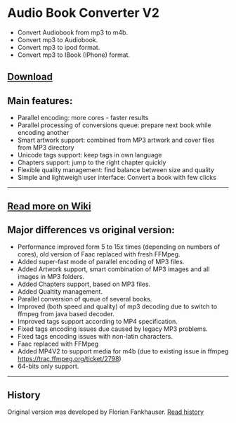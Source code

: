 Audio Book Converter V2
===============
* Convert Audiobook from mp3 to m4b.
* Convert mp3 to Audiobook.
* Convert mp3 to ipod format.
* Convert mp3 to IBook (IPhone) format.

<a href="https://github.com/yermak/AudioBookConverter/releases/latest">Download</a>
-------------
Main features:
--------------
* Parallel encoding: more cores - faster results
* Parallel processing of conversions queue: prepare next book while encoding another
* Smart artwork support: combined from MP3 artwork and cover files from MP3 directory
* Unicode tags support: keep tags in own language
* Chapters support: jump to the right chapter quickly
* Flexible quality management: find balance between size and quality
* Simple and lightweigh user interface: Convert a book with few clicks

--------------
<a href="https://github.com/yermak/AudioBookConverter/wiki/Home">Read more on Wiki</a>
--------------

Major differences vs original version:
--------------
* Performance improved form 5 to 15x times (depending on numbers of cores), old version of Faac replaced with fresh FFMpeg.
* Added super-fast mode of parallel encoding of MP3 files.
* Added Artwork support, smart combination of MP3 images and all images in MP3 folders.
* Added Chapters support, based on MP3 files.
* Added Qualtity management.
* Parallel conversion of queue of several books.
* Improved (both speed and quality) of mp3 decoding due to switch to ffmpeg from java based decoder.
* Improved tags support according to MP4 specification.
* Fixed tags encoding issues due caused by legacy MP3 problems.
* Fixed tags encoding issues with non-latin characters.
* Faac replaced with FFMpeg
* Added MP4V2 to support media for m4b (due to existing issue in ffmpeg https://trac.ffmpeg.org/ticket/2798)
* 64-bits only support.

--------------
History
--------------
Original version was developed by Florian Fankhauser.
<a href="https://github.com/yermak/AudioBookConverter/wiki/History">Read history</a>
